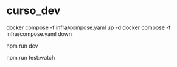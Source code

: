 # curso_dev

docker compose -f infra/compose.yaml up -d
docker compose -f infra/compose.yaml down

npm run dev

npm run test:watch